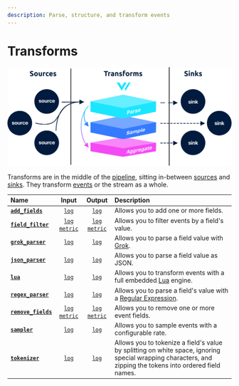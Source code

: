 ```yaml
---
description: Parse, structure, and transform events
---
```


<!---
!!!WARNING!!!!

This file is autogenerated! Please do not manually edit this file.
Instead, please modify the contents of `dist/config/schema.toml`.
-->


# Transforms

![](../../../assets/transforms.svg)

Transforms are in the middle of the [pipeline](../../../about/concepts.md#pipelines), sitting in-between [sources](../sources/) and [sinks](../sinks/). They transform [events](../../../about/data-model.md#event) or the stream as a whole.

| Name | Input | Output | Description |
| :--- | :---: | :----: | :---------- |
| [**`add_fields`**](add_fields.md) | [`log`][log_event] | [`log`][log_event]  | Allows you to add one or more fields. |
| [**`field_filter`**](field_filter.md) | [`log`][log_event] [`metric`][metric_event] | [`log`][log_event] [`metric`][metric_event]  | Allows you to filter events by a field's value. |
| [**`grok_parser`**](grok_parser.md) | [`log`][log_event] | [`log`][log_event]  | Allows you to parse a field value with [Grok][grok]. |
| [**`json_parser`**](json_parser.md) | [`log`][log_event] | [`log`][log_event]  | Allows you to parse a field value as JSON. |
| [**`lua`**](lua.md) | [`log`][log_event] | [`log`][log_event]  | Allows you to transform events with a full embedded [Lua][lua] engine. |
| [**`regex_parser`**](regex_parser.md) | [`log`][log_event] | [`log`][log_event]  | Allows you to parse a field's value with a [Regular Expression][regex]. |
| [**`remove_fields`**](remove_fields.md) | [`log`][log_event] [`metric`][metric_event] | [`log`][log_event] [`metric`][metric_event]  | Allows you to remove one or more event fields. |
| [**`sampler`**](sampler.md) | [`log`][log_event] | [`log`][log_event]  | Allows you to sample events with a configurable rate. |
| [**`tokenizer`**](tokenizer.md) | [`log`][log_event] | [`log`][log_event]  | Allows you to tokenize a field's value by splitting on white space, ignoring special wrapping characters, and zipping the tokens into ordered field names. |

[log_event]: "../../../about/data-model.md#log"
[metric_event]: "../../../about/data-model.md#metric"
[grok]: "http://grokdebug.herokuapp.com/"
[lua]: "https://www.lua.org/"
[regex]: "https://en.wikipedia.org/wiki/Regular_expression"

